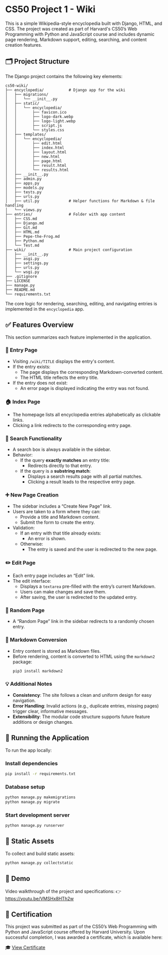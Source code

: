 # CS50 Project 1 - Wiki

This is a simple Wikipedia-style encyclopedia built with Django, HTML, and CSS. The project was created as part of Harvard's CS50’s Web Programming with Python and JavaScript course and includes dynamic page rendering, Markdown support, editing, searching, and content creation features.

## 🗂️ Project Structure

The Django project contains the following key elements:

```
cs50-wiki/
├── encyclopedia/           # Django app for the wiki
│   ├── migrations/
│   │   └── __init__.py
│   ├── static/
│   │   └── encyclopedia/
│   │       ├── favicon.ico
│   │       ├── logo-dark.webp
│   │       ├── logo-light.webp
│   │       ├── script.js
│   │       └── styles.css
│   ├── templates/
│   │   └── encyclopedia/
│   │       ├── edit.html
│   │       ├── index.html
│   │       ├── layout.html
│   │       ├── new.html
│   │       ├── page.html
│   │       ├── result.html
│   │       └── results.html
│   ├── __init__.py
│   ├── admin.py
│   ├── apps.py
│   ├── models.py
│   ├── tests.py
│   ├── urls.py
│   ├── util.py             # Helper functions for Markdown & file handling
│   └── views.py
├── entries/                # Folder with app content
│   ├── CSS.md
│   ├── Django.md
│   ├── Git.md
│   ├── HTML.md
│   ├── Pepe-the-Frog.md
│   ├── Python.md
│   └── Test.md
├── wiki/                   # Main project configuration
│   ├── __init__.py
│   ├── asgi.py
│   ├── settings.py
│   ├── urls.py
│   └── wsgi.py
├── .gitignore
├── LICENSE
├── manage.py
├── README.md
└── requirements.txt
```

The core logic for rendering, searching, editing, and navigating entries is implemented in the `encyclopedia` app.

## ✅ Features Overview

This section summarizes each feature implemented in the application.

### 📖 Entry Page
  - Visiting `/wiki/TITLE` displays the entry's content.
  - If the entry exists:
    - The page displays the corresponding Markdown-converted content.
    - The HTML title reflects the entry title.
  - If the entry does not exist:
    - An error page is displayed indicating the entry was not found.

### 🏠 Index Page
  - The homepage lists all encyclopedia entries alphabetically as clickable links.
  - Clicking a link redirects to the corresponding entry page.

### 🔎 Search Functionality
  - A search box is always available in the sidebar.
  - Behavior:
    - If the query **exactly matches** an entry title:
      - Redirects directly to that entry.
    - If the query is a **substring match**:
      - Displays a search results page with all partial matches.
      - Clicking a result leads to the respective entry page.

### ➕ New Page Creation
  - The sidebar includes a “Create New Page” link.
  - Users are taken to a form where they can:
    - Provide a title and Markdown content.
    - Submit the form to create the entry.
  - Validation:
    - If an entry with that title already exists:
      - An error is shown.
    - Otherwise:
      - The entry is saved and the user is redirected to the new page.

### ✏️ Edit Page
  - Each entry page includes an “Edit” link.
  - The edit interface:
    - Displays a `textarea` pre-filled with the entry’s current Markdown.
    - Users can make changes and save them.
    - After saving, the user is redirected to the updated entry.

### 🎲 Random Page
  - A “Random Page” link in the sidebar redirects to a randomly chosen entry.

### 🔁 Markdown Conversion
  - Entry content is stored as Markdown files.
  - Before rendering, content is converted to HTML using the `markdown2` package:
    ```bash
    pip3 install markdown2
    ```

### 💡 Additional Notes
  - **Consistency**: The site follows a clean and uniform design for easy navigation.
  - **Error Handling**: Invalid actions (e.g., duplicate entries, missing pages) trigger clear, informative messages.
  - **Extensibility**: The modular code structure supports future feature additions or design changes.

## 🚀 Running the Application

To run the app locally:

### Install dependencies

```bash
pip install -r requirements.txt
```

### Database setup

```bash
python manage.py makemigrations
python manage.py migrate
```

### Start development server

```bash
python manage.py runserver
```

## 🧱 Static Assets

To collect and build static assets:

```bash
python manage.py collectstatic
```

## 🎥 Demo

Video walkthrough of the project and specifications:
👉 https://youtu.be/VMSHx8HTh2w

## 📜 Certification
This project was submitted as part of the CS50’s Web Programming with Python and JavaScript course offered by Harvard University.
Upon successful completion, I was awarded a certificate, which is available here:

🎓 [View Certificate](https://certificates.cs50.io/6f5116d0-882d-4fc1-9dc6-0c96c5d4c7b1.pdf)
